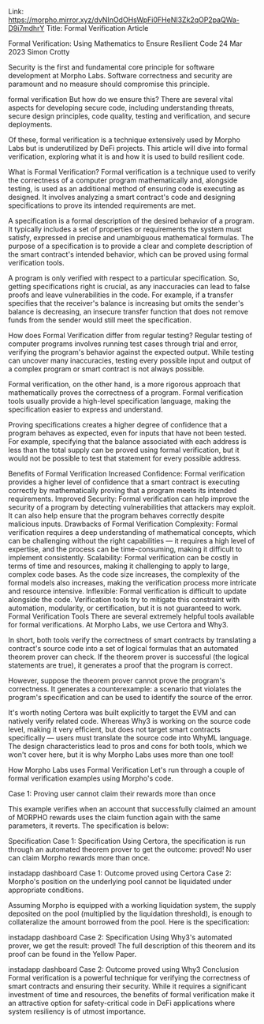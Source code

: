 Link: https://morpho.mirror.xyz/dvNInOdOHsWpFi0FHeNI3Zk2qOP2paQWa-D9i7mdhrY
Title: Formal Verification Article

Formal Verification: Using Mathematics to Ensure Resilient Code
24 Mar 2023
Simon Crotty

Security is the first and fundamental core principle for software development at Morpho Labs. Software correctness and security are paramount and no measure should compromise this principle.

formal verification
But how do we ensure this? There are several vital aspects for developing secure code, including understanding threats, secure design principles, code quality, testing and verification, and secure deployments.

Of these, formal verification is a technique extensively used by Morpho Labs but is underutilized by DeFi projects. This article will dive into formal verification, exploring what it is and how it is used to build resilient code.

What is Formal Verification?
Formal verification is a technique used to verify the correctness of a computer program mathematically and, alongside testing, is used as an additional method of ensuring code is executing as designed. It involves analyzing a smart contract's code and designing specifications to prove its intended requirements are met.

A specification is a formal description of the desired behavior of a program. It typically includes a set of properties or requirements the system must satisfy, expressed in precise and unambiguous mathematical formulas. The purpose of a specification is to provide a clear and complete description of the smart contract's intended behavior, which can be proved using formal verification tools.

A program is only verified with respect to a particular specification. So, getting specifications right is crucial, as any inaccuracies can lead to false proofs and leave vulnerabilities in the code. For example, if a transfer specifies that the receiver's balance is increasing but omits the sender's balance is decreasing, an insecure transfer function that does not remove funds from the sender would still meet the specification.

How does Formal Verification differ from regular testing?
Regular testing of computer programs involves running test cases through trial and error, verifying the program's behavior against the expected output. While testing can uncover many inaccuracies, testing every possible input and output of a complex program or smart contract is not always possible.

Formal verification, on the other hand, is a more rigorous approach that mathematically proves the correctness of a program. Formal verification tools usually provide a high-level specification language, making the specification easier to express and understand.

Proving specifications creates a higher degree of confidence that a program behaves as expected, even for inputs that have not been tested. For example, specifying that the balance associated with each address is less than the total supply can be proved using formal verification, but it would not be possible to test that statement for every possible address.

Benefits of Formal Verification
Increased Confidence: Formal verification provides a higher level of confidence that a smart contract is executing correctly by mathematically proving that a program meets its intended requirements.
Improved Security: Formal verification can help improve the security of a program by detecting vulnerabilities that attackers may exploit. It can also help ensure that the program behaves correctly despite malicious inputs.
Drawbacks of Formal Verification
Complexity: Formal verification requires a deep understanding of mathematical concepts, which can be challenging without the right capabilities — it requires a high level of expertise, and the process can be time-consuming, making it difficult to implement consistently.
Scalability: Formal verification can be costly in terms of time and resources, making it challenging to apply to large, complex code bases. As the code size increases, the complexity of the formal models also increases, making the verification process more intricate and resource intensive.
Inflexible: Formal verification is difficult to update alongside the code. Verification tools try to mitigate this constraint with automation, modularity, or certification, but it is not guaranteed to work.
Formal Verification Tools
There are several extremely helpful tools available for formal verifications. At Morpho Labs, we use Certora and Why3.

In short, both tools verify the correctness of smart contracts by translating a contract's source code into a set of logical formulas that an automated theorem prover can check. If the theorem prover is successful (the logical statements are true), it generates a proof that the program is correct.

However, suppose the theorem prover cannot prove the program's correctness. It generates a counterexample: a scenario that violates the program's specification and can be used to identify the source of the error.

It's worth noting Certora was built explicitly to target the EVM and can natively verify related code. Whereas Why3 is working on the source code level, making it very efficient, but does not target smart contracts specifically — users must translate the source code into WhyML language. The design characteristics lead to pros and cons for both tools, which we won't cover here, but it is why Morpho Labs uses more than one tool!

How Morpho Labs uses Formal Verification
Let's run through a couple of formal verification examples using Morpho's code.

Case 1: Proving user cannot claim their rewards more than once

This example verifies when an account that successfully claimed an amount of MORPHO rewards uses the claim function again with the same parameters, it reverts. The specification is below:

Specification
Case 1: Specification
Using Certora, the specification is run through an automated theorem prover to get the outcome: proved! No user can claim Morpho rewards more than once.

instadapp dashboard
Case 1: Outcome proved using Certora
Case 2: Morpho's position on the underlying pool cannot be liquidated under appropriate conditions.

Assuming Morpho is equipped with a working liquidation system, the supply deposited on the pool (multiplied by the liquidation threshold), is enough to collateralize the amount borrowed from the pool. Here is the specification:

instadapp dashboard
Case 2: Specification
Using Why3's automated prover, we get the result: proved! The full description of this theorem and its proof can be found in the Yellow Paper.

instadapp dashboard
Case 2: Outcome proved using Why3
Conclusion
Formal verification is a powerful technique for verifying the correctness of smart contracts and ensuring their security. While it requires a significant investment of time and resources, the benefits of formal verification make it an attractive option for safety-critical code in DeFi applications where system resiliency is of utmost importance.
